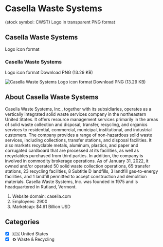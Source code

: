 # Casella Waste Systems
 (stock symbol: CWST) Logo in transparent PNG format

## Casella Waste Systems
 Logo icon format

### Casella Waste Systems
 Logo icon format Download PNG (13.29 KB)

![Casella Waste Systems
 Logo icon format Download PNG (13.29 KB)](/img/orig/CWST-dcafe680.png)

## About Casella Waste Systems


Casella Waste Systems, Inc., together with its subsidiaries, operates as a vertically integrated solid waste services company in the northeastern United States. It offers resource management services primarily in the areas of solid waste collection and disposal, transfer, recycling, and organics services to residential, commercial, municipal, institutional, and industrial customers. The company provides a range of non-hazardous solid waste services, including collections, transfer stations, and disposal facilities. It also markets recyclable metals, aluminum, plastics, and paper and corrugated cardboard that are processed at its facilities, as well as recyclables purchased from third parties. In addition, the company is involved in commodity brokerage operations. As of January 31, 2022, it owned and/or operated 50 solid waste collection operations, 65 transfer stations, 23 recycling facilities, 8 Subtitle D landfills, 3 landfill gas-to-energy facilities, and 1 landfill permitted to accept construction and demolition materials. Casella Waste Systems, Inc. was founded in 1975 and is headquartered in Rutland, Vermont.

1. Website domain: casella.com
2. Employees: 2900
3. Marketcap: $4.61 Billion USD


## Categories
- [x] 🇺🇸 United States
- [x] ♻️ Waste & Recycling
